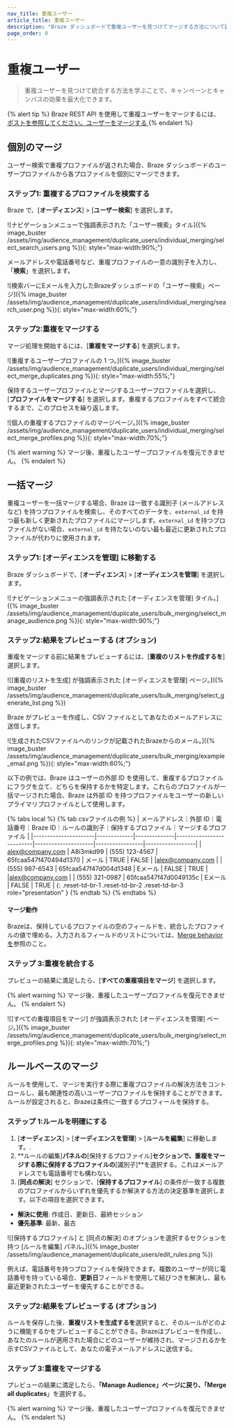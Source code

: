 ```yaml
---
nav_title: 重複ユーザー
article_title: 重複ユーザー
description: "Braze ダッシュボードで重複ユーザーを見つけてマージする方法について説明します。"
page_order: 0
---
```


# 重複ユーザー

> 重複ユーザーを見つけて統合する方法を学ぶことで、キャンペーンとキャンバスの効果を最大化できます。

{% alert tip %}
Braze REST API を使用して重複ユーザーをマージするには、[ ポストを参照してください。ユーザーをマージする ]({{site.baseurl}}/api/endpoints/user_data/post_users_merge/)
{% endalert %}

## 個別のマージ

ユーザー検索で重複プロファイルが返された場合、Braze ダッシュボードのユーザープロファイルから各プロファイルを個別にマージできます。

### ステップ1: 重複するプロファイルを検索する

Braze で、[**オーディエンス**] > [**ユーザー検索**] を選択します。

![ナビゲーションメニューで強調表示された「ユーザー検索」タイル]({% image_buster /assets/img/audience_management/duplicate_users/individual_merging/select_search_users.png %}){: style="max-width:90%;"}

メールアドレスや電話番号など、重複プロファイルの一意の識別子を入力し、「**検索**」を選択します。

![検索バーにEメールを入力したBrazeダッシュボードの「ユーザー検索」ページ]({% image_buster /assets/img/audience_management/duplicate_users/individual_merging/search_user.png %}){: style="max-width:60%;"}

### ステップ2:重複をマージする

マージ処理を開始するには、[**重複をマージする**] を選択します。

![重複するユーザープロファイルの 1 つ。]({% image_buster /assets/img/audience_management/duplicate_users/individual_merging/select_merge_duplicates.png %}){: style="max-width:55%;"}

保持するユーザープロファイルとマージするユーザープロファイルを選択し、[**プロファイルをマージする**] を選択します。重複するプロファイルをすべて統合するまで、このプロセスを繰り返します。

![個人の重複するプロファイルのマージページ。]({% image_buster /assets/img/audience_management/duplicate_users/individual_merging/select_merge_profiles.png %}){: style="max-width:70%;"}

{% alert warning %}
マージ後、重複したユーザープロファイルを復元できません。
{% endalert %}

## 一括マージ

重複ユーザーを一括マージする場合、Braze は一致する識別子 (メールアドレスなど) を持つプロファイルを検索し、そのすべてのデータを、`external_id` を持つ最も新しく更新されたプロファイルにマージします。`external_id` を持つプロファイルがない場合、`external_id` を持たないのない最も最近に更新されたプロファイルが代わりに使用されます。

### ステップ1: [オーディエンスを管理] に移動する

Braze ダッシュボードで、[**オーディエンス**] > [**オーディエンスを管理**] を選択します。

![ナビゲーションメニューの強調表示された [オーディエンスを管理] タイル。]({% image_buster /assets/img/audience_management/duplicate_users/bulk_merging/select_manage_audience.png %}){: style="max-width:90%;"}

### ステップ2:結果をプレビューする (オプション)

重複をマージする前に結果をプレビューするには、[**重複のリストを作成するを**] 選択します。

![[重複のリストを生成] が強調表示された [オーディエンスを管理] ページ。]({% image_buster /assets/img/audience_management/duplicate_users/bulk_merging/select_generate_list.png %})

Braze がプレビューを作成し、CSV ファイルとしてあなたのメールアドレスに送信します。

![生成されたCSVファイルへのリンクが記載されたBrazeからのメール。]({% image_buster /assets/img/audience_management/duplicate_users/bulk_merging/example_email.png %}){: style="max-width:60%;"}

以下の例では、Braze はユーザーの外部 ID を使用して、重複するプロファイルにフラグを立て、どちらを保持するかを特定します。これらのプロファイルが一括マージされた場合、Braze は外部 ID を持つプロファイルをユーザーの新しいプライマリプロファイルとして使用します。

{% tabs local %}
{% tab csvファイルの例 %}
| メールアドレス｜外部 ID｜電話番号｜Braze ID｜ルールの識別子｜保持するプロファイル｜マージするプロファイル |
\|----------------------|-------------|--------------|--------------------------|---------------------|-----------------|------------------|
| alex@company.com     |   A8i3mkd99          |      (555) 123-4567 | 65fcaa547f470494d1370 | メール               | TRUE            | FALSE            |
\|alex@company.com | | (555) 987-6543 | 65fcaa547f47d004d1348 | Eメール | FALSE | TRUE |
\|alex@company.com | | (555) 321-0987 | 65fcaa547f47d0049135c | Eメール | FALSE | TRUE |
{: .reset-td-br-1 .reset-td-br-2 .reset-td-br-3 role="presentation" }
{% endtab %}
{% endtabs %}

#### マージ動作

Brazeは、保持しているプロファイルの空のフィールドを、統合したプロファイルの値で埋める。入力されるフィールドのリストについては、[Merge behaviorを]({{site.baseurl}}/api/endpoints/user_data/post_users_merge/#merge-behavior)参照のこと。

### ステップ 3:重複を統合する

プレビューの結果に満足したら、[**すべての重複項目をマージ**] を選択します。

{% alert warning %}
マージ後、重複したユーザープロファイルを復元できません。
{% endalert %}

![[すべての重複項目をマージ] が強調表示された [オーディエンスを管理] ページ。]({% image_buster /assets/img/audience_management/duplicate_users/bulk_merging/select_merge_profiles.png %}){: style="max-width:70%;"}

## ルールベースのマージ

ルールを使用して、マージを実行する際に重複プロファイルの解決方法をコントロールし、最も関連性の高いユーザープロファイルを保持することができます。ルールが設定されると、Brazeは条件に一致するプロフィールを保持する。

### ステップ 1:ルールを明確にする

1. [**オーディエンス**] > [**オーディエンスを管理**] > [**ルールを編集**] に移動します。.
2. **ルールの編集]**パネルの**[保持するプロファイル]**セクションで、重複をマージする際に保持するプロファイルの**[識別子]**を選択する。これはメールアドレスでも電話番号でも構わない。
3. [**同点の解決**] セクションで、[**保持するプロファイル**] の条件が一致する複数のプロファイルからいずれを優先するか解決する方法の決定基準を選択します。以下の項目を選択できます。<br>
- **解決に使用**: 作成日、更新日、最終セッション
- **優先基準**: 最新、最古

![[保持するプロファイル] と [同点の解決] のオプションを選択するセクションを持つ [ルールを編集] パネル。]({% image_buster /assets/img/audience_management/duplicate_users/edit_rules.png %})

例えば、電話番号を持つプロファイルを保持できます。複数のユーザーが同じ電話番号を持っている場合、**更新日**フィールドを使用して結びつきを解決し、最も最近更新されたユーザーを優先することができる。

### ステップ2:結果をプレビューする (オプション)

ルールを保存した後、**重複リストを生成するを**選択すると、そのルールがどのように機能するかをプレビューすることができる。Brazeはプレビューを作成し、あなたのルールが適用された場合にどのユーザーが維持され、マージされるかを示すCSVファイルとして、あなたの電子メールアドレスに送信する。 

### ステップ 3:重複をマージする

プレビューの結果に満足したら、**「Manage Audience」**ページに戻り、**「Merge all duplicates**」を選択する。

{% alert warning %}
マージ後、重複したユーザープロファイルを復元できません。
{% endalert %}
